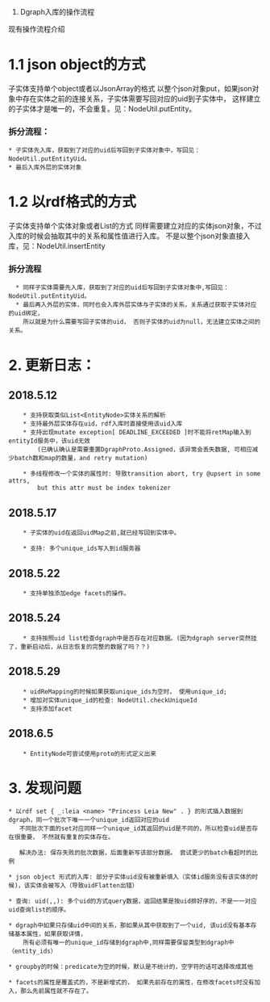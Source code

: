1. Dgraph入库的操作流程

现有操作流程介绍

# 1.1 json object的方式
  子实体支持单个object或者以JsonArray的格式
  以整个json对象put，如果json对象中存在实体之前的连接关系，子实体需要写回对应的uid到子实体中，
    这样建立的子实体才是唯一的，不会重复。见：NodeUtil.putEntity。

  ### 拆分流程：
    * 子实体先入库，获取到了对应的uid后写回到子实体对象中，写回见：NodeUtil.putEntityUid。
    * 最后入库外层的实体对象


# 1.2 以rdf格式的方式
  子实体支持单个实体对象或者List<EntityNode>的方式
  同样需要建立对应的实体json对象，不过入库的时候会抽取其中的关系和属性值进行入库。
    不是以整个json对象直接入库，见：NodeUtil.insertEntity

  ### 拆分流程
      * 同样子实体需要先入库，获取到了对应的uid后写回到子实体对象中,写回见：NodeUtil.putEntityUid。
      * 最后再入外层的实体，同时也会入库外层实体与子实体的关系，关系通过获取子实体对应的uid绑定，
        所以就是为什么需要写回子实体的uid， 否则子实体的uid为null，无法建立实体之间的关系。



# 2. 更新日志：

## 2018.5.12
        * 支持获取类似List<EntityNode>实体关系的解析
        * 支持最外层实体存在uid，rdf入库时直接使用该uid入库
        * 支持出现mutate exception[ DEADLINE_EXCEEDED ]时不能将retMap输入到entityId服务中，该uid无效
            (已确认确认是需要重置DgraphProto.Assigned，该异常会丢失数据, 可相应减少batch数和map的数量，and retry mutation)

        * 多线程修改一个实体的属性时: 导致transition abort, try @upsert in some attrs,
            but this attr must be index tokenizer
## 2018.5.17
        * 子实体的uid在返回uidMap之前,就已经写回到实体中。

        * 支持: 多个unique_ids写入到id服务器
## 2018.5.22
        * 支持单独添加edge facets的操作。

## 2018.5.24
        * 支持按照uid list检查dgraph中是否存在对应数据。(因为dgraph server突然挂了，重新启动后，从日志恢复的完整的数据了吗？？)

## 2018.5.29
        * uidReMapping的时候如果获取unique_ids为空时， 使用unique_id;
        * 增加对实体unique_id的检查: NodeUtil.checkUniqueId
        * 支持添加facet
## 2018.6.5
        * EntityNode可尝试使用proto的形式定义出来



# 3. 发现问题

    * 以rdf set { _:leia <name> "Princess Leia New" . } 的形式插入数据到dgraph，同一个批次下唯一一个unique_id返回对应的uid
       不同批次下面的set对应同样一个unique_id其返回的uid是不同的，所以检查uid是否存在很重要， 不然就有重复的实体存在。

       解决办法: 保存失败的批次数据，后面重新写该部分数据。 尝试更少的batch看超时的比例

    * json object 形式的入库: 部分子实体uid没有被重新填入（实体id服务没有该实体的时候)，该实体会被写入（导致uidFlatten出错）

    * 查询: uid(,,): 多个uid的方式query数据，返回结果是按uid排好序的，不是一一对应uid查询list的顺序。

    * dgraph中如果只存储uid中间的关系，那如果从其中获取到了一个uid, 该uid没有基本存储基本属性，如果获取详情，
        所有必须有唯一的unique_id存储到dgraph中,同样需要保留类型到dgraph中（entity_ids）

    * groupby的时候：predicate为空的时候，默认是不统计的，空字符的话可选择改成其他

    * facets的属性是覆盖式的，不是新增式的， 如果先前存在的属性，在修改facets时没有加入，那么先前属性就不存在了。

